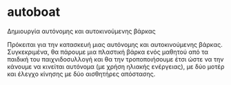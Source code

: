 # autoboat
Δημιουργία αυτόνομης και αυτοκινούμενης βάρκας

Πρόκειται για την κατασκευή μιας αυτόνομης και αυτοκινούμενης βάρκας. Συγκεκριμένα, θα πάρουμε μια πλαστική βάρκα ενός μαθητού από τα παιδική του παιχνιδοσυλλογή και θα την τροποποιήσουμε έτσι ώστε να την κάνουμε να κινείται αυτόνομα (με χρήση ηλιακής ενέργειας), με δύο μοτέρ και έλεγχο κίνησης με δύο αισθητήρες απόστασης.
